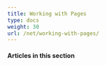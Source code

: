 ```yaml
---
title: Working with Pages
type: docs
weight: 30
url: /net/working-with-pages/
---
```


#### **Articles in this section**
